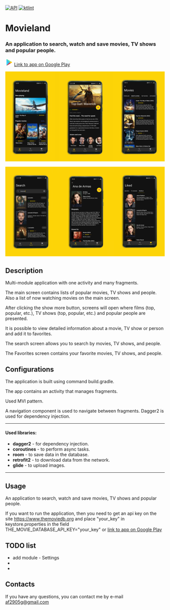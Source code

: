 [![API](https://img.shields.io/badge/API-23%2B-blue.svg?style=flat)](https://android-arsenal.com/api?level=23)
[![ktlint](https://img.shields.io/badge/code%20style-%E2%9D%A4-FF4081.svg)](https://ktlint.github.io/)

# Movieland

### An application to search, watch and save movies, TV shows and popular people.

![Image of Yaktocat](https://github.com/af2905/Movieland/blob/main/app/images/google_play_icon.png) [Link to app on Google Play](https://play.google.com/store/apps/details?id=com.github.af2905.movieland)


![Image of Yaktocat](https://github.com/af2905/Movieland/blob/dev/app/images/movieland_github_pic1.png)



![Image of Yaktocat](https://github.com/af2905/Movieland/blob/dev/app/images/movieland_github_pic2.png)

## Description
Multi-module application with one activity and many fragments.

The main screen contains lists of popular movies, TV shows and people. Also a list of now watching movies on the main screen.

After clicking the show more button, screens will open where films (top, popular, etc.), TV shows (top, popular, etc.) and popular people are presented.

It is possible to view detailed information about a movie, TV show or person and add it to favorites.

The search screen allows you to search by movies, TV shows, and people.

The Favorites screen contains your favorite movies, TV shows, and people.

## Configurations
The application is built using command build.gradle.

The app contains an activity that manages fragments.

Used MVI pattern. 

A navigation component is used to navigate between fragments.
Dagger2 is used for dependency injection.

***
#### Used libraries:
* **dagger2** - for dependency injection.
* **coroutines** - to perform async tasks.
* **room** - to save data in the database.
* **retrofit2** - to download data from the network.
* **glide** - to upload images.
***



## Usage
An application to search, watch and save movies, TV shows and popular people.

If you want to run the application, then you need to get an api key on the site https://www.themoviedb.org and place "your_key" in keystore.properties in the field THE_MOVIE_DATABASE_API_KEY="your_key" or [link to app on Google Play](https://play.google.com/store/apps/details?id=com.github.af2905.movieland)

## TODO list
* add module - Settings
* 
* 

## Contacts
If you have any questions, you can contact me by e-mail af2905g@gmail.com
